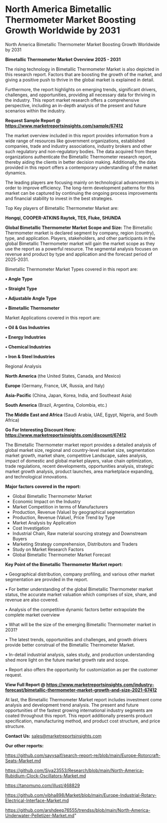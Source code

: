 # North America Bimetallic Thermometer Market Boosting Growth Worldwide by 2031
North America Bimetallic Thermometer Market Boosting Growth Worldwide by 2031

<Strong> Bimetallic Thermometer Market Overview 2025 - 2031</strong>

The rising technology in Bimetallic Thermometer Market is also depicted in this research report. Factors that are boosting the growth of the market, and giving a positive push to thrive in the global market is explained in detail.

Furthermore, the report highlights on emerging trends, significant drivers, challenges, and opportunities, providing all necessary data for thriving in the industry. This report market research offers a comprehensive perspective, including an in-depth analysis of the present and future scenarios within the industry.

<strong>Request Sample Report @ <a href=https://www.marketreportsinsights.com/sample/67412>https://www.marketreportsinsights.com/sample/67412</a></strong>

The market overview included in this report provides information from a wide range of resources like government organizations, established companies, trade and industry associations, industry brokers and other such regulatory and non-regulatory bodies. The data acquired from these organizations authenticate the Bimetallic Thermometer research report, thereby aiding the clients in better decision making. Additionally, the data provided in this report offers a contemporary understanding of the market dynamics.

The leading players are focusing mainly on technological advancements in order to improve efficiency. The long-term development patterns for this market can be captured by continuing the ongoing process improvements and financial stability to invest in the best strategies.

Top Key players of Bimetallic Thermometer Market are:

<strong>Hongqi, COOPER-ATKINS Raytek, TES, Fluke, SHUNDA</strong>

<strong><b>Global Bimetallic Thermometer Market Scope and Size:</b></strong>
The Bimetallic Thermometer market is declared segment by company, region (country), type, and application. Players, stakeholders, and other participants in the global Bimetallic Thermometer market will gain the market scope as they use the report as a powerful resource. The segmental analysis focuses on revenue and product by type and application and the forecast period of 2025-2031.

Bimetallic Thermometer Market Types covered in this report are:

<strong>• Angle Type

• Straight Type

• Adjustable Angle Type

• Bimetallic Thermometer</strong>

Market Applications covered in this report are:

<strong>• Oil & Gas Industries

• Energy Industries

• Chemical Industries

• Iron & Steel Industries</strong> 

Regional Analysis

<strong>North America</strong> (the United States, Canada, and Mexico)

<strong>Europe</strong> (Germany, France, UK, Russia, and Italy)

<strong>Asia-Pacific</strong> (China, Japan, Korea, India, and Southeast Asia)

<strong>South America</strong> (Brazil, Argentina, Colombia, etc.)

<strong>The Middle East and Africa</strong> (Saudi Arabia, UAE, Egypt, Nigeria, and South Africa)

<strong>Go For Interesting Discount Here: <a href=https://www.marketreportsinsights.com/discount/67412>https://www.marketreportsinsights.com/discount/67412</a></strong>

The Bimetallic Thermometer market report provides a detailed analysis of global market size, regional and country-level market size, segmentation market growth, market share, competitive Landscape, sales analysis, impact of domestic and global market players, value chain optimization, trade regulations, recent developments, opportunities analysis, strategic market growth analysis, product launches, area marketplace expanding, and technological innovations.

<strong><b>Major factors covered in the report:</b></strong>
<ul>
  <li>Global Bimetallic Thermometer Market </li>
  <li>Economic Impact on the Industry</li>
  <li>Market Competition in terms of Manufacturers</li>
  <li>Production, Revenue (Value) by geographical segmentation</li>
  <li>Production, Revenue (Value), Price Trend by Type</li>
  <li>Market Analysis by Application</li>
  <li>Cost Investigation</li>
  <li>Industrial Chain, Raw material sourcing strategy and Downstream Buyers</li>
  <li>Marketing Strategy comprehension, Distributors and Traders</li>
  <li>Study on Market Research Factors</li>
  <li>Global Bimetallic Thermometer Market Forecast</li>
</ul>

<strong><b>Key Point of the Bimetallic Thermometer Market report:</b></strong>

• Geographical distribution, company profiling, and various other market segmentation are provided in the report.

• For better understanding of the global Bimetallic Thermometer market status, the accurate market valuation which comprises of size, share, and revenue are also covered.

• Analysis of the competitive dynamic factors better extrapolate the complete market overview

• What will be the size of the emerging Bimetallic Thermometer market in 2031?

• The latest trends, opportunities and challenges, and growth drivers provide better construal of the Bimetallic Thermometer Market.

• In-detail industrial analysis, sales study, and production understanding shed more light on the future market growth rate and scope.

• Report also offers the opportunity for customization as per the customer request.

<strong><b>View Full Report @ <a href=https://www.marketreportsinsights.com/industry-forecast/bimetallic-thermometer-market-growth-and-size-2021-67412>https://www.marketreportsinsights.com/industry-forecast/bimetallic-thermometer-market-growth-and-size-2021-67412</a></b></strong>


At last, the Bimetallic Thermometer Market report includes investment come analysis and development trend analysis. The present and future opportunities of the fastest growing international industry segments are coated throughout this report. This report additionally presents product specification, manufacturing method, and product cost structure, and price structure.

<strong>Contact Us:</strong>
sales@marketreportsinsights.com

<strong>Our other reports:</strong>

<a href=https://github.com/sayysaif/search-report-re/blob/main/Europe-Rotorcraft-Seats-Market.md>https://github.com/sayysaif/search-report-re/blob/main/Europe-Rotorcraft-Seats-Market.md</a>

<a href=https://github.com/Siya23553/Research/blob/main/North-America-Rubidium-Clock-Oscillators-Market.md>https://github.com/Siya23553/Research/blob/main/North-America-Rubidium-Clock-Oscillators-Market.md</a>

<a href=https://tanomuno.com/illust/468829>https://tanomuno.com/illust/468829</a>

<a href=https://github.com/vibha898/Market/blob/main/Europe-Industrial-Rotary-Electrical-Interface-Market.md>https://github.com/vibha898/Market/blob/main/Europe-Industrial-Rotary-Electrical-Interface-Market.md</a>

<a href=https://github.com/arshdeep76555/trendss/blob/main/North-America-Underwater-Pelletizer-Market.md>https://github.com/arshdeep76555/trendss/blob/main/North-America-Underwater-Pelletizer-Market.md</a>"
